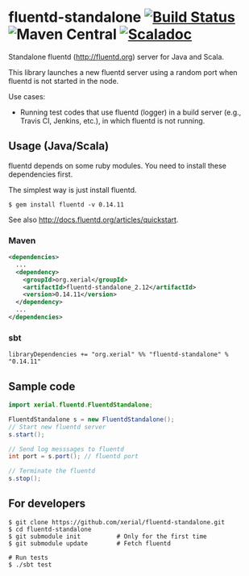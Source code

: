 fluentd-standalone [![Build Status](https://travis-ci.org/xerial/fluentd-standalone.svg?branch=develop)](https://travis-ci.org/xerial/fluentd-standalone) ![Maven Central](https://maven-badges.herokuapp.com/maven-central/org.xerial/fluentd-standalone_2.12/badge.svg) [![Scaladoc](http://javadoc-badge.appspot.com/org.xerial/fluentd-standalone_2.12.svg?label=scaladoc)](http://javadoc-badge.appspot.com/org.xerial/fluentd-standalone_2.12)
=========

Standalone fluentd (http://fluentd.org) server for Java and Scala.

This library launches a new fluentd server using a random port when fluentd is not started in the node. 

Use cases:
  * Running test codes that use fluentd (logger) in a build server (e.g., Travis CI, Jenkins, etc.), in which fluentd is not running.
  

## Usage (Java/Scala)

fluentd depends on some ruby modules. You need to install these dependencies first.

The simplest way is just install fluentd.
```
$ gem install fluentd -v 0.14.11
```

See also http://docs.fluentd.org/articles/quickstart.

### Maven
```xml
<dependencies>
  ...
  <dependency>
    <groupId>org.xerial</groupId>
    <artifactId>fluentd-standalone_2.12</artifactId>
    <version>0.14.11</version>
  </dependency>
  ...
</dependencies>
```

### sbt
```
libraryDependencies += "org.xerial" %% "fluentd-standalone" % "0.14.11"
```

## Sample code

```java
import xerial.fluentd.FluentdStandalone;

FluentdStandalone s = new FluentdStandalone();
// Start new fluentd server
s.start();

// Send log messsages to fluentd
int port = s.port(); // fluentd port

// Terminate the fluentd
s.stop();
```


## For developers

```
$ git clone https://github.com/xerial/fluentd-standalone.git
$ cd fluentd-standalone
$ git submodule init          # Only for the first time
$ git submodule update        # Fetch fluentd 

# Run tests
$ ./sbt test 
```
